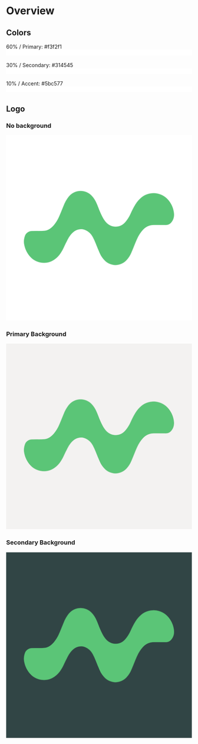 # Overview

## Colors

60% / Primary: #f3f2f1  
![primary](assets/primary.svg)

30% / Secondary: #314545  
![secondary](assets/secondary.svg)

10% / Accent: #5bc577  
![accent](assets/accent.svg)

## Logo

### No background

![Logo](assets/logo.png)

### Primary Background

![Logo primary background](assets/logo-w-primary-bg.png)

### Secondary Background

![Logo secondary background](assets/logo-w-secondary-bg.png)